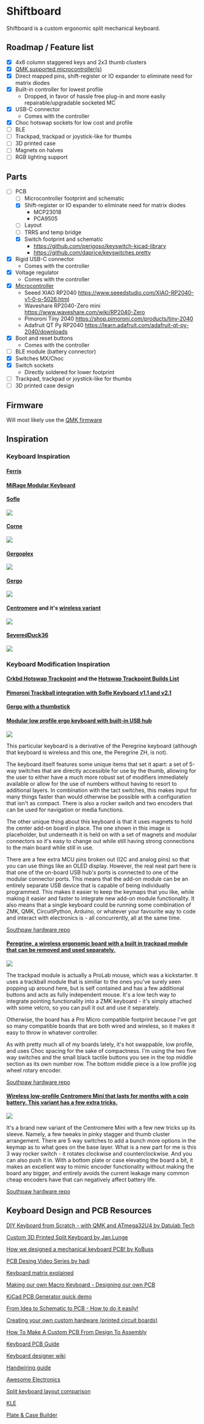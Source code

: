 # Shiftboard 

Shiftboard is a custom ergonomic split mechanical keyboard. 

## Roadmap / Feature list

- [x] 4x6 column staggered keys and 2x3 thumb clusters
- [x] [QMK supported microcontroller(s)](https://beta.docs.qmk.fm/developing-qmk/c-development/compatible_microcontrollers) 
- [x] Direct mapped pins, shift-register or IO expander to eliminate need for matrix diodes
- [x] Built-in controller for lowest profile 
   - Dropped, in favor of hassle free plug-in and more easliy repairable/upgradable socketed MC
- [x] USB-C connector
  - Comes with the controller
- [x] Choc hotswap sockets for low cost and profile
- [ ] BLE 
- [ ] Trackpad, trackpad or joystick-like for thumbs 
- [ ] 3D printed case
- [ ] Magnets on halves
- [ ] RGB lighting support 

## Parts 

- [ ] PCB
   - [ ] Microcontroller footprint and schematic
   - [x] Shift-register or IO expander to eliminate need for matrix diodes
      - MCP23018 
      - PCA9505
   - [ ] Layout
   - [ ] TRRS and temp bridge
   - [x] Switch footprint and schematic
      - https://github.com/perigoso/keyswitch-kicad-library
      - https://github.com/daprice/keyswitches.pretty
- [x] Rigid USB-C connector
  - Comes with the controller
- [x] Voltage regulator 
  - Comes with the controller
- [x] [Microcontroller](https://beta.docs.qmk.fm/developing-qmk/c-development/compatible_microcontrollers) 
  - Seeed XIAO RP2040 https://www.seeedstudio.com/XIAO-RP2040-v1-0-p-5026.html
  - Waveshare RP2040-Zero mini https://www.waveshare.com/wiki/RP2040-Zero
  - Pimoroni Tiny 2040 https://shop.pimoroni.com/products/tiny-2040
  - Adafruit QT Py RP2040 https://learn.adafruit.com/adafruit-qt-py-2040/downloads
- [x] Boot and reset buttons
  - Comes with the controller
- [ ] BLE module (battery connector)
- [x] Switches MX/Choc
- [x] Switch sockets
  - Directly soldered for lower footprint
- [ ] Trackpad, trackpad or joystick-like for thumbs 
- [ ] 3D printed case design

## Firmware 

Will most likely use the [QMK firmware](https://qmk.fm/)


## Inspiration 

### Keyboard Inspiration

#### [Ferris](https://github.com/pierrechevalier83/ferris)

#### [MiRage Modular Keyboard](https://github.com/zackfreedman/mirage)

#### [Sofle](https://github.com/josefadamcik/SofleKeyboard)
![](images/soflev2.jpg)

#### [Corne](https://github.com/foostan/crkbd)
![](images/corne.jpg)

#### [Gergoplex](https://www.gboards.ca/product/gergoplex)
![](images/gergoplex.jpg)

#### [Gergo](https://www.gboards.ca/product/gergo)
![](images/gergo.jpg)

#### [Centromere](https://southpawdesign.net/products/centromere-group-buy?variant=31652176232508) and it's [wireless variant](https://southpawdesign.net/products/centromere-wireless-keyboard?variant=8868004724796)
![](images/centromere.jpg)

#### [SeveredDuck36](https://github.com/JW2586/SeveredDuck36)
![](images/severedduck.jpg)

### Keyboard Modification Inspiration

#### [Crkbd Hotswap Trackpoint](https://github.com/manna-harbour/crkbd/blob/master/trackpoint/readme.org) and the [Hotswap Trackpoint Builds List](https://github.com/manna-harbour/crkbd/issues/1)

#### [Pimoroni Trackball integration with Sofle Keyboard v1.1 and v2.1](https://github.com/foureight84/sofle-keyboard-pimoroni/blob/master/README.md)

#### [Gergo with a thumbstick](https://old.reddit.com/r/ErgoMechKeyboards/comments/h907fn/gergo_with_a_thumbstick_finally/)

#### [Modular low profile ergo keyboard with built-in USB hub](https://old.reddit.com/r/ErgoMechKeyboards/comments/ownjxm/modular_low_profile_ergo_keyboard_with_builtin/)
![](images/southpawhub.jpg)

This particular keyboard is a derivative of the Peregrine keyboard (although that keyboard is wireless and this one, the Peregrine ZH, is not).

The keyboard itself features some unique items that set it apart: a set of 5-way switches that are directly accessible for use by the thumb, allowing for the user to either have a much more robust set of modifiers immediately available or allow for the use of numbers without having to resort to additional layers. In combination with the tact switches, this makes input for many things faster than would otherwise be possible with a configuration that isn't as compact. There is also a rocker switch and two encoders that can be used for navigation or media functions.

The other unique thing about this keyboard is that it uses magnets to hold the center add-on board in place. The one shown in this image is placeholder, but underneath it is held on with a set of magnets and modular connectors so it's easy to change out while still having strong connections to the main board while still in use.

There are a few extra MCU pins broken out (I2C and analog pins) so that you can use things like an OLED display. However, the real neat part here is that one of the on-board USB hub's ports is connected to one of the modular connector ports. This means that the add-on module can be an entirely separate USB device that is capable of being individually programmed. This makes it easier to keep the keymaps that you like, while making it easier and faster to integrate new add-on module functionality. It also means that a single keyboard could be running some combination of ZMK, QMK, CircuitPython, Arduino, or whatever your favourite way to code and interact with electronics is - all concurrently, all at the same time.

[Southpaw hardware repo](https://github.com/spe2/southpaw_hardware)

#### [Peregrine, a wireless ergonomic board with a built in trackpad module that can be removed and used separately.](https://old.reddit.com/r/MechanicalKeyboards/comments/oiwj54/made_peregrine_a_wireless_ergonomic_board_with_a/)
![](images/southpawperegrine.jpg)

The trackpad module is actually a ProLab mouse, which was a kickstarter. It uses a trackball module that is similiar to the ones you've surely seen popping up around here, but is self contained and has a few additional buttons and acts as fully independent mouse. It's a low tech way to integrate pointing functionality into a ZMK keyboard - it's simply attached with some velcro, so you can pull it out and use it separately.

Otherwise, the board has a Pro Micro compatible footprint because I've got so many compatible boards that are both wired and wireless, so it makes it easy to throw in whatever controller.

As with pretty much all of my boards lately, it's hot swappable, low profile, and uses Choc spacing for the sake of compactness. I'm using the two five way switches and the small black tactile buttons you see in the top middle section as its own number row. The bottom middle piece is a low profile jog wheel rotary encoder.

[Southpaw hardware repo](https://github.com/spe2/southpaw_hardware)

#### [Wireless low-profile Centromere Mini that lasts for months with a coin battery. This variant has a few extra tricks. ](https://old.reddit.com/r/MechanicalKeyboards/comments/ogh8pc/wireless_lowprofile_centromere_mini_that_lasts/)
![](images/southpawcentrometremod.jpg)

It's a brand new variant of the Centromere Mini with a few new tricks up its sleeve. Namely, a few tweaks in pinky stagger and thumb cluster arrangement. There are 5 way switches to add a bunch more options in the keymap as to what goes on the base layer.
What is a new part for me is this 3 way rocker switch - it rotates clockwise and counterclockwise. And you can also push it in. With a bottom plate or case elevating the board a bit, it makes an excellent way to mimic encoder functionality without making the board any bigger, and entirely avoids the current leakage many common cheap encoders have that can negatively affect battery life.

[Southpaw hardware repo](https://github.com/spe2/southpaw_hardware)

## Keyboard Design and PCB Resources

[DIY Keyboard from Scratch - with QMK and ATmega32U4 by Datulab Tech](https://youtu.be/dpd4y-xZGN0)

[Custom 3D Printed Split Keyboard by Jan Lunge](https://youtu.be/WmjB4KrfuN0)

[How we designed a mechanical keyboard PCB! by KoBuss](https://youtu.be/ezk02GJ9iMs)

[PCB Desing Video Series by hadi](https://www.youtube.com/watch?v=BhFqkVggv8Q&list=PLbtY7JsOJDYkHNuTmBtGgaWv_qipKeL-u)

[Keyboard matrix explained](http://blog.komar.be/how-to-make-a-keyboard-the-matrix/)

[Making our own Macro Keyboard - Designing our own PCB](https://youtu.be/qcEJ3mDn-Nk)

[KiCad PCB Generator quick demo](https://youtu.be/58UxCL_o66E)

[From Idea to Schematic to PCB - How to do it easily!](https://youtu.be/35YuILUlfGs)

[Creating your own custom hardware (printed circuit boards)](https://youtu.be/9zU92H_CLVI)

[How To Make A Custom PCB From Design To Assembly](https://youtu.be/JCmg-18BxTU)

[Keyboard PCB Guide](https://github.com/ruiqimao/keyboard-pcb-guide)

[Keyboard designer wiki](https://wiki.ai03.com/)

[Handwiring guide](https://wiki.geekhack.org/index.php?title=Hard-Wiring_How-To)

[Awesome Electronics](https://github.com/kitspace/awesome-electronics)

[Split keyboard layout comparison](https://jhelvy.shinyapps.io/splitkbcompare/)

[KLE](http://www.keyboard-layout-editor.com/)

[Plate & Case Builder](http://builder.swillkb.com/)
